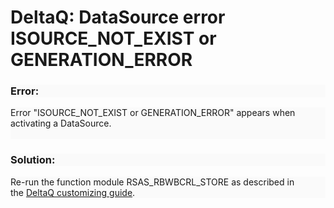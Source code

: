 # DeltaQ: DataSource error ISOURCE_NOT_EXIST or GENERATION_ERROR

<!--html--><h3 style="background-color: rgb(250, 250, 250);">Error:</h3><div style="font-size: 14px; background-color: rgb(250, 250, 250);">Error "ISOURCE_NOT_EXIST or GENERATION_ERROR" appears when activating a DataSource.</div>
<div style="font-size: 14px; background-color: rgb(250, 250, 250);"><br>
</div><h3 style="background-color: rgb(250, 250, 250);">Solution:</h3><div style="font-size: 14px; background-color: rgb(250, 250, 250);">Re-run the function module RSAS_RBWBCRL_STORE as described in the&nbsp;<a href="https://helpcenter.theobald-software.com/xtract-universal/documentation/setup-in-sap/customization-for-deltaq/#execute-the-function-module-rsas_rbwbcrl_store" target="_blank">DeltaQ customizing guide</a>.</div>